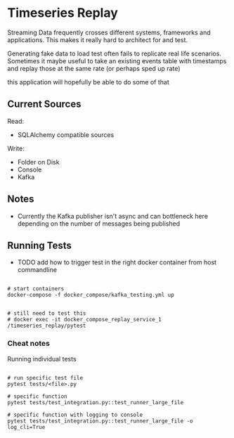 # Timeseries Replay

Streaming Data frequently crosses different systems, frameworks and applications.
This makes it really hard to architect for and test.

Generating fake data to load test often fails to replicate real life scenarios.
Sometimes it maybe useful to take an existing events table with timestamps and replay those at the same rate (or perhaps sped up rate)

this application will hopefully be able to do some of that

## Current Sources

Read: 
- SQLAlchemy compatible sources

Write:
- Folder on Disk
- Console
- Kafka

## Notes

- Currently the Kafka publisher isn't async and can bottleneck here depending on the number of messages being published

## Running Tests

- TODO add how to trigger test in the right docker container from host commandline

```{bash}

# start containers
docker-compose -f docker_compose/kafka_testing.yml up


# still need to test this
# docker exec -it docker_compose_replay_service_1 /timeseries_replay/pytest
```

### Cheat notes
Running individual tests

```{bash}

# run specific test file
pytest tests/<file>.py

# specific function
pytest tests/test_integration.py::test_runner_large_file

# specific function with logging to console
pytest tests/test_integration.py::test_runner_large_file -o log_cli=True

```

